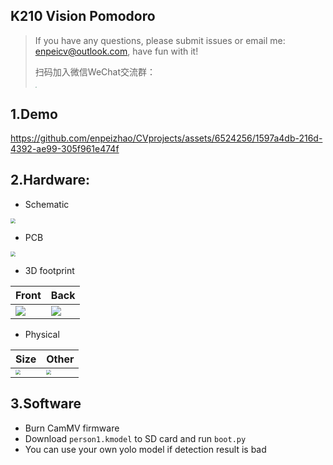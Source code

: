 ## K210 Vision Pomodoro

> If you have any questions, please submit issues or email me: enpeicv@outlook.com, have fun with it!
>
> 扫码加入微信WeChat交流群：
>
> <img src="https://enpei-md.oss-cn-hangzhou.aliyuncs.com/202404161532376.png?x-oss-process=style/wp" style="zoom:15%;" />

## 1.Demo

https://github.com/enpeizhao/CVprojects/assets/6524256/1597a4db-216d-4392-ae99-305f961e474f



## 2.Hardware:

* Schematic 

<img src="https://enpei-md.oss-cn-hangzhou.aliyuncs.com/202404161534113.png?x-oss-process=style/wp" style="zoom:50%;" />

* PCB

<img src="https://enpei-md.oss-cn-hangzhou.aliyuncs.com/202404161535582.png?x-oss-process=style/wp" style="zoom:50%;" />

* 3D footprint

| Front                                                        | Back                                                         |
| ------------------------------------------------------------ | ------------------------------------------------------------ |
| ![](https://enpei-md.oss-cn-hangzhou.aliyuncs.com/202404161537815.png?x-oss-process=style/wp) | ![](https://enpei-md.oss-cn-hangzhou.aliyuncs.com/202404161536808.png?x-oss-process=style/wp) |

* Physical

| Size                                                         | Other                                                        |
| ------------------------------------------------------------ | ------------------------------------------------------------ |
| <img src="https://enpei-md.oss-cn-hangzhou.aliyuncs.com/202404161538161.png?x-oss-process=style/wp" style="zoom:50%;" /> | <img src="https://enpei-md.oss-cn-hangzhou.aliyuncs.com/202404161538464.png?x-oss-process=style/wp" style="zoom:50%;" /> |



## 3.Software

* Burn CamMV firmware
* Download `person1.kmodel` to SD card and run `boot.py`
* You can use your own yolo model if detection result is bad
